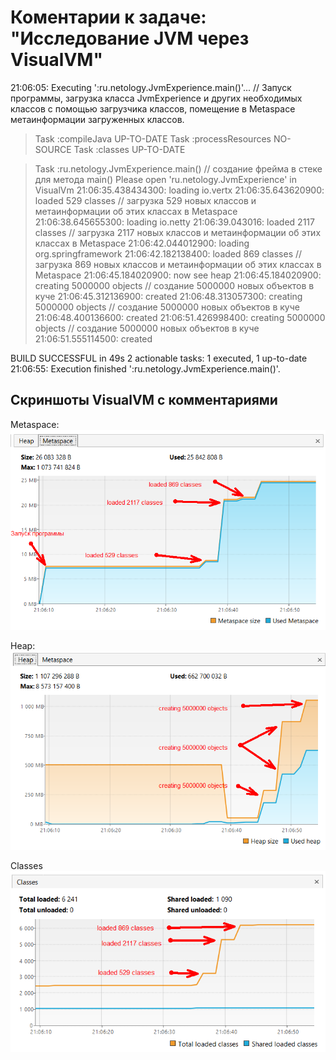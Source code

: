 # Коментарии к задаче: "Исследование JVM через VisualVM"

21:06:05: Executing ':ru.netology.JvmExperience.main()'...  // Запуск программы, загрузка класса JvmExperience и других необходимых классов с помощью загрузчика классов, помещение в Metaspace метаинформации загруженных классов.

> Task :compileJava UP-TO-DATE
> Task :processResources NO-SOURCE
> Task :classes UP-TO-DATE

> Task :ru.netology.JvmExperience.main() // создание фрейма в стеке для метода main()
Please open 'ru.netology.JvmExperience' in VisualVm
21:06:35.438434300: loading io.vertx
21:06:35.643620900: loaded 529 classes // загрузка 529 новых классов и метаинформации об этих классах в Metaspace
21:06:38.645655300: loading io.netty
21:06:39.043016: loaded 2117 classes // загрузка 2117 новых классов и метаинформации об этих классах в Metaspace
21:06:42.044012900: loading org.springframework
21:06:42.182138400: loaded 869 classes // загрузка 869 новых классов и метаинформации об этих классах в Metaspace
21:06:45.184020900: now see heap
21:06:45.184020900: creating 5000000 objects // создание 5000000 новых объектов в куче
21:06:45.312136900: created
21:06:48.313057300: creating 5000000 objects // создание 5000000 новых объектов в куче
21:06:48.400136600: created
21:06:51.426998400: creating 5000000 objects // создание 5000000 новых объектов в куче
21:06:51.555114500: created

BUILD SUCCESSFUL in 49s
2 actionable tasks: 1 executed, 1 up-to-date
21:06:55: Execution finished ':ru.netology.JvmExperience.main()'.

## Скриншоты VisualVM с комментариями

Metaspace:
![Metaspace](<QIP Shot - Screen 1673.png>)

Heap:
![Heap](<QIP Shot - Screen 1674.png>)

Classes
![Classes](<QIP Shot - Screen 16741.png>)